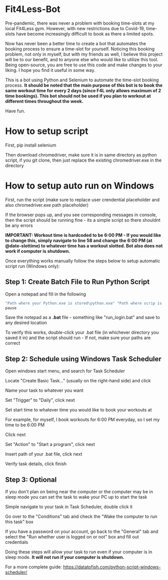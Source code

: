 # Fit4Less-Bot

Pre-pandemic, there was never a problem with booking time-slots at my local Fit4Less gym. However, with new restrictions due to Covid-19, time-slots have become increasingly difficult to book as there a limited spots.

Now has never been a better time to create a bot that automates the booking process to ensure a time-slot for yourself. Noticing this booking problem, not only in myself, but with my friends as well, I believe this project will be to our benefit, and to anyone else who would like to utilize this tool. Being open-source, you are free to use this code and make changes to your liking. I hope you find it useful in some way.

This is a bot using Python and Selenium to automate the time-slot booking process. **It should be noted that the main purpose of this bot is to book the same workout time for every 2 days (since F4L only allows maximum of 2 time bookings). This bot should not be used if you plan to workout at different times throughout the week.**

Have fun.

# How to setup script

First, pip install selenium

Then download chromedriver, make sure it is in same directory as python script, if you git clone, then just replace the existing chromedriver.exe in the directory

# How to setup auto run on Windows

First, run the script (make sure to replace user crendential placeholder and also chromedriver.exe path placeholder)

If the browser pops up, and you see corresponding messages in console, then the script should be running fine - its a simple script so there shouldnt be any errors

**IMPORTANT: Workout time is hardcoded to be 6:00 PM - If you would like to change this, simply navigate to line 58 and change the 6:00 PM (at @date-slottime) to whatever time has a workout slotted. Bot also does not work if computer is shutdown.**

Once everything works manually follow the steps below to setup automatic script run (Windows only):

## Step 1: Create Batch File to Run Python Script

Open a notepad and fill in the following

```bash
"Path where your Python.exe is stored\python.exe" "Path where scrip is stored\login.py"
pause
```

Save the notepad as a **.bat** file - something like "run_login.bat" and save to any desired location

To verify this works, double-click your .bat file (in whichever directory you saved it in) and the script should run - If not, make sure your paths are correct


## Step 2: Schedule using Windows Task Scheduler

Open windows start menu, and search for Task Scheduler

Locate "Create Basic Task..." (usually on the right-hand side) and click

Name your task to whatever you want

Set "Trigger" to "Daily", click next

Set start time to whatever time you would like to book your workouts at

For example, for myself, I book workouts for 6:00 PM everyday, so I set my time to be 6:00 PM

Click next

Set "Action" to "Start a program", click next

Insert path of your .bat file, click next

Verify task details, click finish


## Step 3: Optional

If you don't plan on being near the computer or the computer may be in sleep mode you can set the task to wake your PC up to start the task

Simple navigate to your task in Task Scheduler, double click it

Go over to the "Conditions" tab and check the "Wake the computer to run this task" box

If you have a password on your account, go back to the "General" tab and select the "Run whether user is logged on or not" box and fill out credentials

Doing these steps will allow your task to run even if your computer is in sleep mode. **It will not run if your computer is shutdown.**

For a more complete guide: https://datatofish.com/python-script-windows-scheduler/

